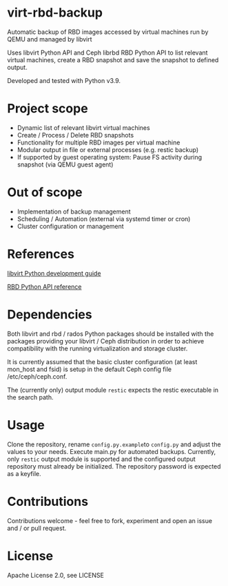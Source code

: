 # virt-rbd-backup

Automatic backup of RBD images accessed by virtual machines run by QEMU and managed by libvirt

Uses libvirt Python API and Ceph librbd RBD Python API to list relevant virtual machines, create a RBD snapshot and save the snapshot to defined output.

Developed and tested with Python v3.9.

# Project scope

- Dynamic list of relevant libvirt virtual machines
- Create / Process / Delete RBD snapshots
- Functionality for multiple RBD images per virtual machine
- Modular output in file or external processes (e.g. restic backup)
- If supported by guest operating system: Pause FS activity during snapshot (via QEMU guest agent)

# Out of scope

- Implementation of backup management
- Scheduling / Automation (external via systemd timer or cron)
- Cluster configuration or management

# References

[libvirt Python development guide](https://libvirt.org/docs/libvirt-appdev-guide-python/en-US/html/)

[RBD Python API reference](https://docs.ceph.com/en/latest/rbd/api/librbdpy/)

# Dependencies

Both libvirt and rbd / rados Python packages should be installed with the packages providing your libvirt / Ceph distribution in order to achieve compatibility with the running virtualization and storage cluster.

It is currently assumed that the basic cluster configuration (at least mon_host and fsid) is setup in the default Ceph config file /etc/ceph/ceph.conf.

The (currently only) output module ```restic``` expects the restic executable in the search path.

# Usage

Clone the repository, rename ```config.py.example```to ```config.py``` and adjust the values to your needs.
Execute main.py for automated backups.
Currently, only ```restic``` output module is supported and the configured output repository must already be initialized.
The repository password is expected as a keyfile.

# Contributions

Contributions welcome - feel free to fork, experiment and open an issue and / or pull request.

# License

Apache License 2.0, see LICENSE
